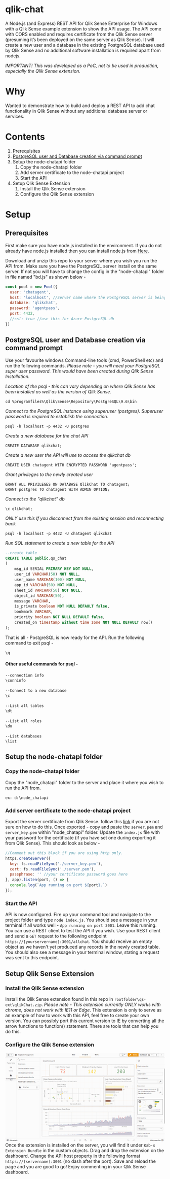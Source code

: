 # qlik-chat
A Node.js (and Express) REST API for Qlik Sense Enterprise for Windows with a Qlik Sense example extension to show the API usage. The API come with CORS enabled and requires certificate from the Qlik Sense server (presuming it’s been deployed on the same server as Qlik Sense). It will create a new user and a database in the existing PostgreSQL database used by Qlik Sense and no additional software installation is required apart from nodejs.

_IMPORTANT! This was developed as a PoC, not to be used in production, especially the Qlik Sense extension._


# Why
Wanted to demonstrate how to build and deploy a REST API to add chat functionality in Qlik Sense without any additional database server or services.


# Contents
1. Prerequisites
2. [PostgreSQL user and Database creation via command prompt](##-PostgreSQL-user-and-Database-creation-via-command-prompt)
3. Setup the node-chatapi folder
    1. Copy the node-chatapi folder
    2. Add server certificate to the node-chatapi project
    3. Start the API
4. Setup Qlik Sense Extension
    1. Install the Qlik Sense extension
    2. Configure the Qlik Sense extension


# Setup
## Prerequisites
First make sure you have node.js installed in the environment. If you do not already have node.js installed then you can install node.js from [Here](https://nodejs.org/en/).

Download and unzip this repo to your server where you wish you run the API from. Make sure you have the PostgreSQL server install on the same server. If not you will have to change the config in the "node-chatapi" folder in file named "bd.js" as shown below - 

```javascript
const pool = new Pool({
  user: 'chatagent',
  host: 'localhost', //Server name where the PostgreSQL server is being hosted
  database: 'qlikchat',
  password: 'agentpass',
  port: 4432,
  //ssl: true //use this for Azure PostgreSQL db
})
```

## PostgreSQL user and Database creation via command prompt
Use your favourite windows Command-line tools (cmd, PowerShell etc) and run the following commands. *Please note - you will need your PostgreSQL super user password. This would have been created during Qlik Sense Installation.* 

_Location of the psql - this can vary depending on where Qlik Sense has been installed as well as the version of Qlik Sense._ 
```
cd %programfiles%\Qlik\Sense\Repository\PostgreSQL\9.6\bin
```

_Connect to the PostgreSQL instance using superuser (postgres). Superuser password is required to establish the connection._
```
psql -h localhost -p 4432 -U postgres
```

_Create a new database for the chat API_
```
CREATE DATABASE qlikchat;
```

_Create a new user the API will use to access the qlikchat db_
```
CREATE USER chatagent WITH ENCRYPTED PASSWORD 'agentpass';
```

_Grant privileges to the newly created user_
```
GRANT ALL PRIVILEGES ON DATABASE QlikChat TO chatagent;
GRANT postgres TO chatagent WITH ADMIN OPTION;
```

_Connect to the "qlikchat" db_
```
\c qlikchat;
```
_ONLY use this If you disconnect from the existing session and reconnecting back_
```
psql -h localhost -p 4432 -U chatagent qlikchat
```

_Run SQL statement to create a new table for the API_ 
```sql
--create table
CREATE TABLE public.qs_chat
(
    msg_id SERIAL PRIMARY KEY NOT NULL,
    user_id VARCHAR(50) NOT NULL,
    user_name VARCHAR(100) NOT NULL,
    app_id VARCHAR(50) NOT NULL,
    sheet_id VARCHAR(50) NOT NULL,
    object_id VARCHAR(50),
    message VARCHAR,
    is_private boolean NOT NULL DEFAULT false,
    bookmark VARCHAR,
    priority boolean NOT NULL DEFAULT false,
    created_on timestamp without time zone NOT NULL DEFAULT now()
);
```

That is all - PostgreSQL is now ready for the API. Run the following command to exit psql - 
```
\q 
```

#### Other useful commands for psql - 
```
--connection info
\conninfo

--Connect to a new database
\c

--List all tables
\dt

--List all roles
\du

--List databases
\list
```


## Setup the node-chatapi folder
### Copy the node-chatapi folder
Copy the "node_chatapi" folder to the server and place it where you wish to run the API from. 
```
ex: d:\node_chatapi
```

### Add server certificate to the node-chatapi project
Export the server certificate from Qlik Sense. follow this [link](https://help.qlik.com/en-US/sense-admin/November2019/Subsystems/DeployAdministerQSE/Content/Sense_DeployAdminister/QSEoW/Administer_QSEoW/Managing_QSEoW/export-certificates.htm) if you are not sure on how to do this. Once exported - copy and paste the `server.pem` and `server_key.pem` within "node_chatapi" folder. Update the `index.js` file with your password for the certificate (if you have set one during exporting it from Qlik Sense). This should look as below - 

```javascript
//Comment out this block if you are using http only.
https.createServer({
  key: fs.readFileSync('./server_key.pem'),
  cert: fs.readFileSync('./server.pem'),
  passphrase: '' //your certificate password goes here
}, app).listen(port, () => {
  console.log(`App running on port ${port}.`)
});
```

### Start the API
API is now configured. Fire up your command tool and navigate to the project folder and type `node index.js`. You should see a message in your terminal if all works well - `App running on port 3001`. Leave this running. You can use a REST client to test the API if you wish. Use your REST client and send a `GET` request to the following endpoint `https://[yourservername]:3001/allchat`. You should receive an empty object as we haven't yet produced any records in the newly created table. You should also see a message in your terminal window, stating a request was sent to this endpoint.


## Setup Qlik Sense Extension
### Install the Qlik Sense extension
Install the Qlik Sense extension found in this repo in `rootfolder\qs-ext\qlikChat.zip`. *Please note - This extension currently ONLY works with chrome, does not work with IE11 or Edge*. This extension is only to serve as an example of how to work with this API, feel free to create your own version. You can possibly port this current version to IE by converting all the arrow functions to function() statement. There are tools that can help you do this.

### Configure the Qlik Sense extension
![qlik-chat in action!](qlik-chat.gif)
Once the extension is installed on the server, you will find it under `Kab-s Extension Bundle` in the custom objects. Drag and drop the extension on the dashboard. Change the API host property in the following format `https://[servername]:3001` (no dash after the port). Save and reload the page and you are good to go! Enjoy commenting in your Qlik Sense dashboard.
